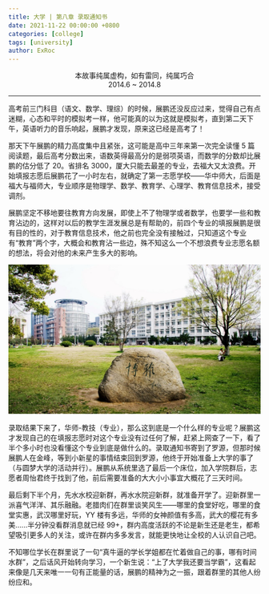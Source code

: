 ```yaml
---
title: 大学 | 第八章 录取通知书
date: 2021-11-22 00:00:00 +0800
categories: [college]
tags: [university]
author: ExRoc
---
```


<center>本故事纯属虚构，如有雷同，纯属巧合</center>
<center>2014.6 ~ 2014.8</center>

----

高考前三门科目（语文、数学、理综）的时候，展鹏还没反应过来，觉得自己有点迷糊，心态和平时的模拟考一样，他可能真的以为这就是模拟考，直到第二天下午，英语听力的音乐响起，展鹏才发现，原来这已经是高考了！

那天下午展鹏的精力高度集中且紧张，这可能是高中三年来第一次完全读懂 5 篇阅读题，最后高考分数出来，语数英得最高分的是弱项英语，而数学的分数却比展鹏的估分低了 20。省排名 3000，厦大只能去最差的专业，去福大又太浪费。开始填报志愿后展鹏花了一小时左右，就确定了第一志愿学校——华中师大，后面是福大与福师大，专业顺序是物理学、数学、教育学、心理学、教育信息技术，接受调剂。

展鹏坚定不移地要往教育方向发展，即使上不了物理学或者数学，也要学一些和教育沾边的，这样对以后的教学生涯发展总是有帮助的，前四个专业的填报展鹏是很有目的性的，对于教育信息技术，他之前也完全没有接触过，只知道这个专业有“教育”两个字，大概会和教育沾一些边，殊不知这么一个不想浪费专业志愿名额的想法，将会对他的未来产生多大的影响。

![](/assets/img/posts/college/BoYaGuangChange.png)

录取结果下来了，华师-教技（专业），那么这到底是一个什么样的专业呢？展鹏这才发现自己的在填报志愿时对这个专业没有过任何了解，赶紧上网查了一下，看了半个多小时也没看懂这个专业到底是做什么的。录取通知书寄到了罗源，但那时候展鹏人在金峰，等到小新星的事情结束回到罗源，他终于开始准备上大学的事了（与圆梦大学的活动并行）。展鹏从系统里选了最后一个床位，加入学院群后，志愿者周怡君终于找到了他，前后需要准备的大大小小事宜大概花了三天时间。

最后剩下半个月，先水水校迎新群，再水水院迎新群，就准备开学了。迎新群里一派喜气洋洋、其乐融融。老腊肉们在群里谈笑风生——哪里的食堂好吃，哪里的食堂实惠，武汉哪里好玩，YY 楼有多远，华师的女神颜值有多高，武大的樱花有多美……半分钟没看群消息就已经 99+，群内高度活跃的不论是新生还是老生，都希望吸引更多人的关注，或许在群内多多发言，就能更快地让全校的人认识自己吧。

不知哪位学长在群里说了一句“真牛逼的学长学姐都在忙着做自己的事，哪有时间水群”，之后话风开始转向学习，一个新生说：“上了大学我还要当学霸”，这看起来像是几天来唯一一句有正能量的话，展鹏的精神为之一振，跟着群里的其他人纷纷应和。
